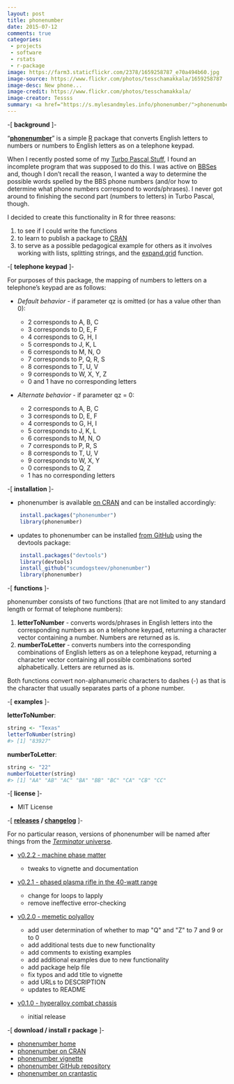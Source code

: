 ```yaml
---
layout: post
title: phonenumber
date: 2015-07-12
comments: true
categories: 
 - projects
 - software
 - rstats
 - r-package
image: https://farm3.staticflickr.com/2378/1659258787_e70a494b60.jpg
image-source: https://www.flickr.com/photos/tesschamakkala/1659258787
image-desc: New phone...
image-credit: https://www.flickr.com/photos/tesschamakkala/
image-creator: Tessss
summary: <a href="https://s.mylesandmyles.info/phonenumber/">phonenumber</a> is a simple R package that converts English letters to numbers or numbers to English letters as on a telephone keypad
---
```


-[ **background** ]-

“**[phonenumber](https://s.mylesandmyles.info/phonenumber/)**” is a simple [R](http://www.r-project.org/) package that converts English letters to numbers or numbers to English letters as on a telephone keypad.

When I recently posted some of my [Turbo Pascal Stuff](https://s.mylesandmyles.info/blog/2015/06/19/turbo-pascal-stuff/), I found an incomplete program that was supposed to do this.  I was active on [BBSes](https://en.wikipedia.org/wiki/Bulletin_board_system) and, though I don’t recall the reason, I wanted a way to determine the possible words spelled by the BBS phone numbers (and/or how to determine what phone numbers correspond to words/phrases).  I never got around to finishing the second part (numbers to letters) in Turbo Pascal, though.

I decided to create this functionality in R for three reasons:

1.  to see if I could write the functions
2.  to learn to publish a package to [CRAN](http://cran.r-project.org/)
3.  to serve as a possible pedagogical example for others as it involves working with lists, splitting strings, and the [expand.grid](https://stat.ethz.ch/R-manual/R-devel/library/base/html/expand.grid.html) function.

-[ **telephone keypad** ]-

For purposes of this package, the mapping of numbers to letters on a telephone’s keypad are as follows:

*   _Default behavior_ - if parameter qz is omitted (or has a value other than 0):

    *   2 corresponds to A, B, C
    *   3 corresponds to D, E, F
    *   4 corresponds to G, H, I
    *   5 corresponds to J, K, L
    *   6 corresponds to M, N, O
    *   7 corresponds to P, Q, R, S
    *   8 corresponds to T, U, V
    *   9 corresponds to W, X, Y, Z
    *   0 and 1 have no corresponding letters
*   _Alternate behavior_ - if parameter qz = 0:

    *   2 corresponds to A, B, C
    *   3 corresponds to D, E, F
    *   4 corresponds to G, H, I
    *   5 corresponds to J, K, L
    *   6 corresponds to M, N, O
    *   7 corresponds to P, R, S
    *   8 corresponds to T, U, V
    *   9 corresponds to W, X, Y
    *   0 corresponds to Q, Z
    *   1 has no corresponding letters

-[ **installation** ]-

*   phonenumber is available [on CRAN](http://cran.r-project.org/web/packages/phonenumber/index.html) and can be installed accordingly: 

```r
    install.packages("phonenumber")
    library(phonenumber)
```

*   updates to phonenumber can be installed [from GitHub](https://github.com/scumdogsteev/phonenumber) using the devtools package:

```r
    install.packages("devtools")
    library(devtools)
    install_github("scumdogsteev/phonenumber")
    library(phonenumber)
```

-[ **functions** ]-

phonenumber consists of two functions (that are not limited to any standard length or format of telephone numbers):

1.  **letterToNumber** - converts words/phrases in English letters into the corresponding numbers as on a telephone keypad, returning a character vector containing a number.  Numbers are returned as is.
2.  **numberToLetter** - converts numbers into the corresponding combinations of English letters as on a telephone keypad, returning a character vector containing all possible combinations sorted alphabetically.  Letters are returned as is.

Both functions convert non-alphanumeric characters to dashes (-) as that is the character that usually separates parts of a phone number.

-[ **examples** ]-

**letterToNumber**:

```r
string <- "Texas" 
letterToNumber(string) 
#> [1] "83927"
```

**numberToLetter**:

```r
string <- "22" 
numberToLetter(string) 
#> [1] "AA" "AB" "AC" "BA" "BB" "BC" "CA" "CB" "CC"
```

-[ **license** ]-

*   MIT License

-[ **[releases](https://github.com/scumdogsteev/phonenumber/releases) / [changelog](https://s.mylesandmyles.info/phonenumber/news/index.html)** ]-

For no particular reason, versions of phonenumber will be named after things from the [_Terminator_ universe](https://en.wikipedia.org/wiki/Terminator_(franchise)).

*   [v0.2.2 - machine phase matter](https://github.com/scumdogsteev/phonenumber/releases/tag/v0.2.2)

    *   tweaks to vignette and documentation
*   [v0.2.1 - phased plasma rifle in the 40-watt range](https://github.com/scumdogsteev/phonenumber/releases/tag/v0.2.1)

    *   change for loops to lapply
    *   remove ineffective error-checking
*   [v0.2.0 - memetic polyalloy](https://github.com/scumdogsteev/phonenumber/releases/tag/v0.2.0)

    *   add user determination of whether to map "Q" and "Z" to 7 and 9 or to 0
    *   add additional tests due to new functionality
    *   add comments to existing examples
    *   add additional examples due to new functionality
    *   add package help file
    *   fix typos and add title to vignette
    *   add URLs to DESCRIPTION
    *   updates to README
*   [v0.1.0 - hyperalloy combat chassis](https://github.com/scumdogsteev/phonenumber/releases/tag/v0.1.0)

    *   initial release

-[ **download / install r package** ]-

*   [phonenumber home](https://s.mylesandmyles.info/phonenumber/)
*   [phonenumber on CRAN](http://cran.r-project.org/web/packages/phonenumber/index.html)
*   [phonenumber vignette](http://cran.r-project.org/web/packages/phonenumber/vignettes/phonenumber.html)
*   [phonenumber GitHub repository](https://github.com/scumdogsteev/phonenumber)
*   [phonenumber on crantastic](http://crantastic.org/packages/phonenumber)